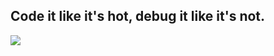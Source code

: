 ## Code it like it's hot, debug it like it's not.

<a href="https://github.com/testaustime/">
  <img src="https://github-readme-testaustime.vercel.app/api/testaustime?username=vaarinvanhafillari&theme=gruvbox&layout=compact&range=360&langs_count=10"/>
</a>

